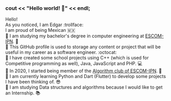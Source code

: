 ### cout << "Hello world! 👋" << endl;
Hello!  
As you noticed, I am Edgar :trollface:   
I am proud of being Mexican 🇲🇽   
:small_blue_diamond: I am studying my bachelor's degree in computer engineering at [ESCOM-IPN](https://en.wikipedia.org/wiki/ESCOM). :notebook_with_decorative_cover:  
:small_blue_diamond: This GitHub profile is used to storage any content or project that will be useful in my career as a software engineer. :octocat:   
:small_blue_diamond: I have created some school projects using C++ (which is used for Competitive programming as well), Java, JavaScript and PHP. :computer:   
:small_blue_diamond: In 2020, I started being member of the [Algorithm club of ESCOM-IPN](https://www.facebook.com/algoritmiaescom). :confetti_ball:  
:small_blue_diamond: I am currently learning Python and Dart (Flutter) to develop some projects I have been thinking of. :sunglasses:  
:small_blue_diamond: I am studying Data structures and algorithms because I would like to get an Internship. :books:



<!--
**EdgarRamirezFuentes/EdgarRamirezFuentes** is a ✨ _special_ ✨ repository because its `README.md` (this file) appears on your GitHub profile.

Here are some ideas to get you started:

- 🔭 I’m currently working on ...
- 🌱 I’m currently learning ...
- 👯 I’m looking to collaborate on ...
- 🤔 I’m looking for help with ...
- 💬 Ask me about ...
- 📫 How to reach me: ...
- 😄 Pronouns: ...
- ⚡ Fun fact: ...
-->
 
